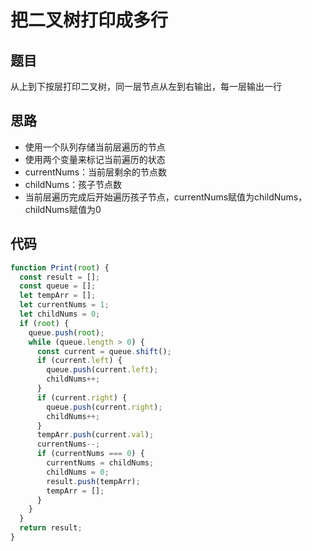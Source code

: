 # 把二叉树打印成多行

## 题目

从上到下按层打印二叉树，同一层节点从左到右输出，每一层输出一行

## 思路

* 使用一个队列存储当前层遍历的节点
* 使用两个变量来标记当前遍历的状态
* currentNums：当前层剩余的节点数
* childNums：孩子节点数
* 当前层遍历完成后开始遍历孩子节点，currentNums赋值为childNums，childNums赋值为0

## 代码

```javascript
function Print(root) {
  const result = [];
  const queue = [];
  let tempArr = [];
  let currentNums = 1;
  let childNums = 0;
  if (root) {
    queue.push(root);
    while (queue.length > 0) {
      const current = queue.shift();
      if (current.left) {
        queue.push(current.left);
        childNums++;
      }
      if (current.right) {
        queue.push(current.right);
        childNums++;
      }
      tempArr.push(current.val);
      currentNums--;
      if (currentNums === 0) {
        currentNums = childNums;
        childNums = 0;
        result.push(tempArr);
        tempArr = [];
      }
    }
  }
  return result;
}
```
